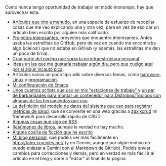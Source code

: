 Como nunca tengo oportunidad de trabajar en modo monorepo, hay que aprovechar esta.

* [Artículos que cito a menudo](INTERESTING_ARTICLES.org), en una especie de esfuerzo de recopilar cosas que me veo explicando una y otra vez, para en vez de eso dar un artículo bien escrito por alguien más calificado.
* [Projectos interesantes](INTERESTING_PROJECTS.org), proyectos que encuentro interesantes.
  Antes usaba las estrellitas de GitHub, pero de vez en cuando me encontraba algo (¡cielos!) que no estaba en GitHub (y además, las estrellitas me dan un poco de tirria).
* [Gran parte del código que soporta mi infraestructura personal](personal_infra/).
* [Ideas en las que me gustaría trabajar algún día, pero que cuelgo aquí por si algún incauto pica](IDEAS.org).
* Artículos varios un poco tipo wiki sobre diversos temas, como [hardware](hardware/), [Linux](linux/) y [programación](programming/).
* [Mi configuración de Emacs](emacs/).
* [Unos cuantos scripts que uso en mis "estaciones de trabajo"](scripts/) y [un par de barbaridades para montar un contenedor para Distrobox/Toolbox con algunas de las herramientas que uso](workstation/).
* [La definición del modelo de datos del sistema que uso para registrar métricas de salud](weight/), que se convierte en una web gracias a [zqxjkcrud](https://github.com/alexpdp7/zqxjkcrud/) mi framework para desarrollo rápido de CRUD.
* [Algunas cosas que sigo en RSS](FUENTES.md)
* [Resúmenes de libros](cliffs_notes/), aunque la verdad no hay mucho.
* [Alguna cosilla de ficción que he escrito](fiction_writing/)
* [Mi blog personal](blog/), que podéis ver más fácilmente en https://alex.corcoles.net/ (y en Gemini, aunque por algún motivo no puedo enlazar a Gemini con el Markdown de GitHub).
  Podéis enviar cambios para correcciones y demás, pero en verdad es más fácil ir al artículo en el blog y darle a "editar" al final de la página.
